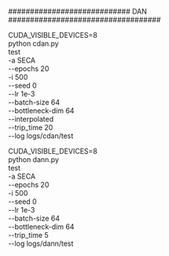 ############################ DAN ###################################

CUDA_VISIBLE_DEVICES=8 \
python cdan.py \
test \
-a SECA \
--epochs 20 \
-i 500 \
--seed 0 \
--lr 1e-3 \
--batch-size 64 \
--bottleneck-dim 64 \
--interpolated \
--trip_time 20 \
--log logs/cdan/test




CUDA_VISIBLE_DEVICES=8 \
python dann.py \
test \
-a SECA \
--epochs 20 \
-i 500 \
--seed 0 \
--lr 1e-3 \
--batch-size 64 \
--bottleneck-dim 64 \
--trip_time 5 \
--log logs/dann/test